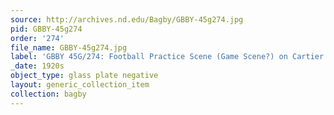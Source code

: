 ```yaml
---
source: http://archives.nd.edu/Bagby/GBBY-45g274.jpg
pid: GBBY-45g274
order: '274'
file_name: GBBY-45g274.jpg
label: 'GBBY 45G/274: Football Practice Scene (Game Scene?) on Cartier Field? - c1920s'
_date: 1920s
object_type: glass plate negative
layout: generic_collection_item
collection: bagby
---
```

